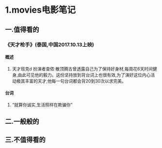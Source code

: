 # 1.movies电影笔记
## 一.值得看的
### 《天才枪手》(泰国,中国2017.10.13上映)
#### 概述
1. 天才班克d 扮演者查侬·散顶腾古曾透露自己为了保持好身材,每周花6天时间健身,由此可见他的毅力。这份坚持放到背台词上也很有效,为了演好这位内心活动极其丰富的天才,他每一句台词都会背20到30次以求完美。
#### 台词
1. “就算你诚实,生活照样在欺骗你”
## 二.一般般的
## 三.不值得看的

